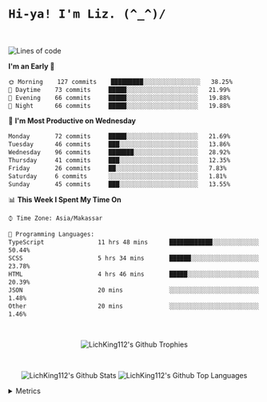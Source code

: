 
# `Hi-ya! I'm Liz. (^_^)/ `

<br>

<!--START_SECTION:waka-->
![Lines of code](https://img.shields.io/badge/From%20Hello%20World%20I%27ve%20Written-26977%20lines%20of%20code-blue)

**I'm an Early 🐤** 

```text
🌞 Morning    127 commits    █████████░░░░░░░░░░░░░░░░   38.25% 
🌆 Daytime    73 commits     █████░░░░░░░░░░░░░░░░░░░░   21.99% 
🌃 Evening    66 commits     █████░░░░░░░░░░░░░░░░░░░░   19.88% 
🌙 Night      66 commits     █████░░░░░░░░░░░░░░░░░░░░   19.88%

```
📅 **I'm Most Productive on Wednesday** 

```text
Monday       72 commits     █████░░░░░░░░░░░░░░░░░░░░   21.69% 
Tuesday      46 commits     ███░░░░░░░░░░░░░░░░░░░░░░   13.86% 
Wednesday    96 commits     ███████░░░░░░░░░░░░░░░░░░   28.92% 
Thursday     41 commits     ███░░░░░░░░░░░░░░░░░░░░░░   12.35% 
Friday       26 commits     ██░░░░░░░░░░░░░░░░░░░░░░░   7.83% 
Saturday     6 commits      ░░░░░░░░░░░░░░░░░░░░░░░░░   1.81% 
Sunday       45 commits     ███░░░░░░░░░░░░░░░░░░░░░░   13.55%

```


📊 **This Week I Spent My Time On** 

```text
⌚︎ Time Zone: Asia/Makassar

💬 Programming Languages: 
TypeScript               11 hrs 48 mins      ████████████░░░░░░░░░░░░░   50.44% 
SCSS                     5 hrs 34 mins       ██████░░░░░░░░░░░░░░░░░░░   23.78% 
HTML                     4 hrs 46 mins       █████░░░░░░░░░░░░░░░░░░░░   20.39% 
JSON                     20 mins             ░░░░░░░░░░░░░░░░░░░░░░░░░   1.48% 
Other                    20 mins             ░░░░░░░░░░░░░░░░░░░░░░░░░   1.46%

```


<!--END_SECTION:waka-->

<br>

  <p align="center">
    <img alt="LichKing112's Github Trophies" src="https://github-profile-trophy.vercel.app/?username=LichKing112&theme=onedark" />
  </p>
  
 <br>
 <p align="center">
    <img alt="LichKing112's Github Stats" src="https://github-readme-stats.vercel.app/api?username=lichking112&theme=gotham&show_icons=true" />
    <img alt="LichKing112's Github Top Languages" src="https://github-readme-stats.vercel.app/api/top-langs/?username=lichking112&theme=gotham&layout=compact" />
  </p>


<details>
  <summary>Metrics</summary>
  <br>
  <p align="center">
    <img alt="LichKing112's Github Metrics" src="https://github.com/LichKing112/LichKing112/blob/master/github-metrics.svg" />
  </p>
</details>


